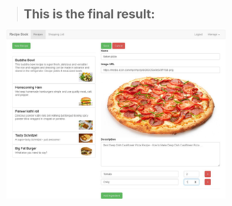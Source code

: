 > # This is the final result:
![Cover image](https://github.com/BiggaHD/Balkan_Recipe_Book/blob/master/Final%20product!.jpg)

